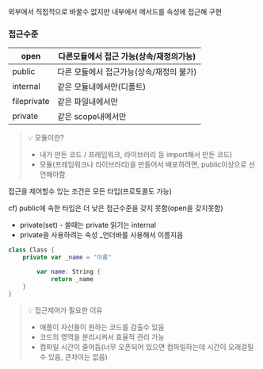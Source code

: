 외부에서 직접적으로 바꿀수 없지만 내부에서 메서드를 속성에 접근해 구현

### 접근수준

| open | 다른모듈에서 접근 가능(상속/재정의가능) |
| --- | --- |
| public | 다른 모듈에서 접근가능(상속/재정의 불가) |
| internal | 같은 모듈내에서만(디폴트) |
| fileprivate | 같은 파일내에서만 |
| private | 같은 scope내에서만 |


> 💡 모듈이란? <br>
> - 내가 만든 코드 / 프레임워크, 라이브러리 등 import해서 만든 코드)
> - 모듈(프레임워크나 라이브러리)을 만들어서 배포하려면, public이상으로 선언해야함


접근을 제어할수 있는 조건은 모든 타입(프로토콜도 가능)

cf) public에 속한 타입은 더 낮은 접근수준을 갖지 못함(open을 갖지못함)

- private(set) - 쓸때는 private 읽기는 internal
- private을 사용하려는 속성 _언더바를 사용해서 이름지음

```swift
class Class {
	private var _name = "이름"

		var name: String {
			return _name
	}
}
```

> 💡 접근제어가 필요한 이유 <br>
> - 애플이 자신들이 원하는 코드를 감출수 있음
> - 코드의 영역을 분리시켜서 효율적 관리 가능
> - 컴파일 시간이 줄어듬(너무 오픈되어 있으면 컴파일하는데 시간이 오래걸릴 수 있음, 큰차이는 없음)
